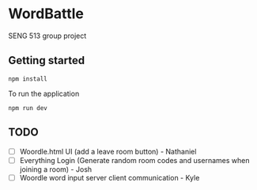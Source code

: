 # WordBattle

SENG 513 group project

## Getting started 

```
npm install 
```

To run the application

```
npm run dev
```


## TODO 

- [ ] Woordle.html UI (add a leave room button) - Nathaniel
- [ ] Everything Login (Generate random room codes and usernames when joining a room) - Josh
- [ ] Woordle word input server client communication - Kyle
